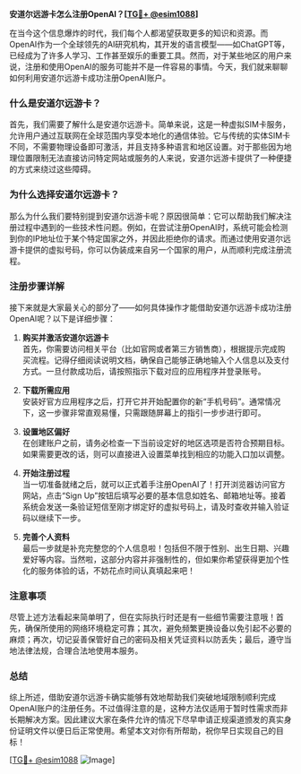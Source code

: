 **安道尔远游卡怎么注册OpenAI？[[TG💪+ @esim1088](https://t.me/s/esim1088)]**

在当今这个信息爆炸的时代，我们每个人都渴望获取更多的知识和资源。而OpenAI作为一个全球领先的AI研究机构，其开发的语言模型——如ChatGPT等，已经成为了许多人学习、工作甚至娱乐的重要工具。然而，对于某些地区的用户来说，注册和使用OpenAI的服务可能并不是一件容易的事情。今天，我们就来聊聊如何利用安道尔远游卡成功注册OpenAI账户。

### 什么是安道尔远游卡？

首先，我们需要了解什么是安道尔远游卡。简单来说，这是一种虚拟SIM卡服务，允许用户通过互联网在全球范围内享受本地化的通信体验。它与传统的实体SIM卡不同，不需要物理设备即可激活，并且支持多种语言和地区设置。对于那些因为地理位置限制无法直接访问特定网站或服务的人来说，安道尔远游卡提供了一种便捷的方式来绕过这些障碍。

### 为什么选择安道尔远游卡？

那么为什么我们要特别提到安道尔远游卡呢？原因很简单：它可以帮助我们解决注册过程中遇到的一些技术性问题。例如，在尝试注册OpenAI时，系统可能会检测到你的IP地址位于某个特定国家之外，并因此拒绝你的请求。而通过使用安道尔远游卡提供的虚拟号码，你可以伪装成来自另一个国家的用户，从而顺利完成注册流程。

### 注册步骤详解

接下来就是大家最关心的部分了——如何具体操作才能借助安道尔远游卡成功注册OpenAI呢？以下是详细步骤：

1. **购买并激活安道尔远游卡**  
   首先，你需要访问相关平台（比如官网或者第三方销售商），根据提示完成购买流程。记得仔细阅读说明文档，确保自己能够正确地输入个人信息以及支付方式。一旦付款成功后，请按照指示下载对应的应用程序并登录账号。

2. **下载所需应用**  
   安装好官方应用程序之后，打开它并开始配置你的新“手机号码”。通常情况下，这一步骤非常直观易懂，只需跟随屏幕上的指引一步步进行即可。

3. **设置地区偏好**  
   在创建账户之前，请务必检查一下当前设定好的地区选项是否符合预期目标。如果需要更改的话，则可以直接进入设置菜单找到相应的功能入口加以调整。

4. **开始注册过程**  
   当一切准备就绪之后，就可以正式着手注册OpenAI了！打开浏览器访问官方网站，点击“Sign Up”按钮后填写必要的基本信息如姓名、邮箱地址等。接着系统会发送一条验证短信至刚才绑定好的虚拟号码上，请及时查收并输入验证码以继续下一步。

5. **完善个人资料**  
   最后一步就是补充完整您的个人信息啦！包括但不限于性别、出生日期、兴趣爱好等内容。当然啦，这部分内容并非强制性的，但如果你希望获得更加个性化的服务体验的话，不妨花点时间认真填起来吧！

### 注意事项

尽管上述方法看起来简单明了，但在实际执行时还是有一些细节需要注意哦！首先，确保所使用的网络环境稳定可靠；其次，避免频繁更换设备以免引起不必要的麻烦；再次，切记妥善保管好自己的密码及相关凭证资料以防丢失；最后，遵守当地法律法规，合理合法地使用本服务。

### 总结

综上所述，借助安道尔远游卡确实能够有效地帮助我们突破地域限制顺利完成OpenAI账户的注册任务。不过值得注意的是，这种方法仅适用于暂时性需求而非长期解决方案。因此建议大家在条件允许的情况下尽早申请正规渠道颁发的真实身份证明文件以便日后正常使用。希望本文对你有所帮助，祝你早日实现自己的目标！

[[TG💪+ @esim1088](https://t.me/s/esim1088) ![Image](https://i.postimg.cc/4NQfJmqS/Snipaste-2025-05-13-00-14-12.png)]